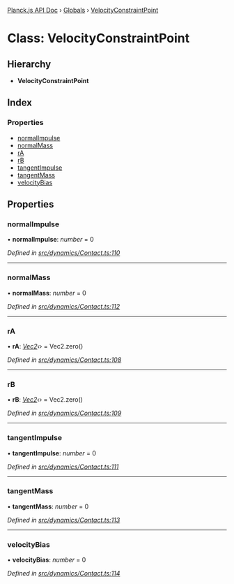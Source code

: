 [Planck.js API Doc](../README.md) › [Globals](../globals.md) › [VelocityConstraintPoint](velocityconstraintpoint.md)

# Class: VelocityConstraintPoint

## Hierarchy

* **VelocityConstraintPoint**

## Index

### Properties

* [normalImpulse](velocityconstraintpoint.md#normalimpulse)
* [normalMass](velocityconstraintpoint.md#normalmass)
* [rA](velocityconstraintpoint.md#ra)
* [rB](velocityconstraintpoint.md#rb)
* [tangentImpulse](velocityconstraintpoint.md#tangentimpulse)
* [tangentMass](velocityconstraintpoint.md#tangentmass)
* [velocityBias](velocityconstraintpoint.md#velocitybias)

## Properties

###  normalImpulse

• **normalImpulse**: *number* = 0

*Defined in [src/dynamics/Contact.ts:110](https://github.com/shakiba/planck.js/blob/b8c946c/src/dynamics/Contact.ts#L110)*

___

###  normalMass

• **normalMass**: *number* = 0

*Defined in [src/dynamics/Contact.ts:112](https://github.com/shakiba/planck.js/blob/b8c946c/src/dynamics/Contact.ts#L112)*

___

###  rA

• **rA**: *[Vec2](vec2.md)‹›* = Vec2.zero()

*Defined in [src/dynamics/Contact.ts:108](https://github.com/shakiba/planck.js/blob/b8c946c/src/dynamics/Contact.ts#L108)*

___

###  rB

• **rB**: *[Vec2](vec2.md)‹›* = Vec2.zero()

*Defined in [src/dynamics/Contact.ts:109](https://github.com/shakiba/planck.js/blob/b8c946c/src/dynamics/Contact.ts#L109)*

___

###  tangentImpulse

• **tangentImpulse**: *number* = 0

*Defined in [src/dynamics/Contact.ts:111](https://github.com/shakiba/planck.js/blob/b8c946c/src/dynamics/Contact.ts#L111)*

___

###  tangentMass

• **tangentMass**: *number* = 0

*Defined in [src/dynamics/Contact.ts:113](https://github.com/shakiba/planck.js/blob/b8c946c/src/dynamics/Contact.ts#L113)*

___

###  velocityBias

• **velocityBias**: *number* = 0

*Defined in [src/dynamics/Contact.ts:114](https://github.com/shakiba/planck.js/blob/b8c946c/src/dynamics/Contact.ts#L114)*
